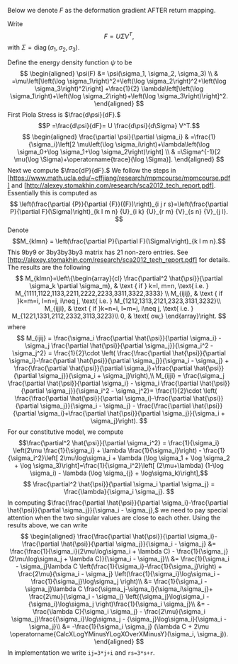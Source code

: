 Below we denote $F$ as the deformation gradient AFTER return mapping.

Write 
$$F = U \Sigma V^T,$$
with $\Sigma = \operatorname{diag}(\sigma_1, \sigma_2, \sigma_3).$

Define the energy density function $\psi$ to be
$$
\begin{aligned}
\psi(F) &= \psi(\sigma_1, \sigma_2, \sigma_3) \\
& =\mu\left[\left(\log \sigma_1\right)^2+\left(\log \sigma_2\right)^2+\left(\log \sigma_3\right)^2\right] +\frac{1}{2} \lambda\left[\left(\log \sigma_1\right)+\left(\log \sigma_2\right)+\left(\log \sigma_3\right)\right]^2.
\end{aligned}
$$
First Piola Stress is $\frac{d\psi}{dF}.$
$$P =\frac{d\psi}{dF}= U \frac{d\psi}{d\Sigma} V^T.$$
$$
\begin{aligned}
\frac{\partial \psi}{\partial \sigma_i} & =\frac{1}{\sigma_i}\left[2 \mu\left(\log \sigma_i\right)+\lambda\left(\log \sigma_0+\log \sigma_1+\log \sigma_2\right)\right] \\
& =\Sigma^{-1}[2 \mu(\log \Sigma)+\operatorname{trace}(\log \Sigma)].
\end{aligned}
$$
Next we compute $\frac{dP}{dF}.$
We follow the steps in [https://www.math.ucla.edu/~cffjiang/research/mpmcourse/mpmcourse.pdf] and [http://alexey.stomakhin.com/research/sca2012_tech_report.pdf].
Essentially this is computed as 
$$
\left(\frac{\partial {P}}{\partial {F}}({F})\right)_{i j r s}=\left(\frac{\partial P}{\partial F}(\Sigma)\right)_{k l m n} {U}_{i k} {U}_{r m} {V}_{s n} {V}_{j l}.
$$
Denote 
$$M_{klmn} = \left(\frac{\partial P}{\partial F}(\Sigma)\right)_{k l m n}.$$
This 9by9 or 3by3by3by3 matrix has 21 non-zero entries. See [http://alexey.stomakhin.com/research/sca2012_tech_report.pdf] for details. The results are the following
$$
M_{klmn}=\left\{\begin{array}{cl}
\frac{\partial^2 \hat{\psi}}{\partial \sigma_k \partial \sigma_m}, & \text { if } k=l, m=n, \text{ i.e. } M_{1111,1122,1133,2211,2222,2233,3311,3322,3333} \\
M_{ijij}, & \text { if }k=m=i, l=n=j, i\neq j, \text{ i.e. } M_{1212,1313,2121,2323,3131,3232}\\
M_{ijji}, & \text { if }k=n=i, l=m=j, i\neq j, \text{ i.e. } M_{1221,1331,2112,2332,3113,3223}\\
0, & \text{ ow,}
\end{array}\right.
$$
where
$$
M_{ijij} = \frac{\sigma_i \frac{\partial \hat{\psi}}{\partial \sigma_i} - \sigma_j \frac{\partial \hat{\psi}}{\partial \sigma_j}}{\sigma_i^2 - \sigma_j^2} = \frac{1}{2}\cdot \left( \frac{\frac{\partial \hat{\psi}}{\partial \sigma_i}-\frac{\partial \hat{\psi}}{\partial \sigma_j}}{\sigma_i - \sigma_j} +  \frac{\frac{\partial \hat{\psi}}{\partial \sigma_i}+\frac{\partial \hat{\psi}}{\partial \sigma_j}}{\sigma_i + \sigma_j}\right),\\
M_{ijji} = \frac{\sigma_j \frac{\partial \hat{\psi}}{\partial \sigma_i} - \sigma_i \frac{\partial \hat{\psi}}{\partial \sigma_j}}{\sigma_i^2 - \sigma_j^2}= \frac{1}{2}\cdot \left( \frac{\frac{\partial \hat{\psi}}{\partial \sigma_i}-\frac{\partial \hat{\psi}}{\partial \sigma_j}}{\sigma_i - \sigma_j} -  \frac{\frac{\partial \hat{\psi}}{\partial \sigma_i}+\frac{\partial \hat{\psi}}{\partial \sigma_j}}{\sigma_i + \sigma_j}\right).
$$
For our constitutive model, we compute
$$\frac{\partial^2 \hat{\psi}}{\partial \sigma_i^2} = \frac{1}{\sigma_i} \left(2\mu \frac{1}{\sigma_i} + \lambda \frac{1}{\sigma_i}\right) - \frac{1}{\sigma_i^2}\left[ 2\mu\log\sigma_i + \lambda (\log \sigma_1 + \log \sigma_2 + \log \sigma_3)\right]=\frac{1}{\sigma_i^2}\left[ (2\mu+\lambda) (1-\log \sigma_i) - \lambda (\log \sigma_{j} + \log\sigma_k)\right],$$
$$
\frac{\partial^2 \hat{\psi}}{\partial \sigma_i \partial \sigma_j} = \frac{\lambda}{\sigma_i \sigma_j}.
$$
In computing $\frac{\frac{\partial \hat{\psi}}{\partial \sigma_i}-\frac{\partial \hat{\psi}}{\partial \sigma_j}}{\sigma_i - \sigma_j},$ we need to pay special attention when the two singular values are close to each other. Using the results above, we can write
$$
\begin{aligned}
\frac{\frac{\partial \hat{\psi}}{\partial \sigma_i}-\frac{\partial \hat{\psi}}{\partial \sigma_j}}{\sigma_i - \sigma_j} &= \frac{\frac{1}{\sigma_i}(2\mu\log\sigma_i + \lambda C) - \frac{1}{\sigma_j}(2\mu\log\sigma_j + \lambda C)}{\sigma_i - \sigma_j}\\
&= \frac{1}{\sigma_i - \sigma_j}\lambda C \left(\frac{1}{\sigma_i}-\frac{1}{\sigma_j}\right) + \frac{2\mu}{\sigma_i - \sigma_j} \left(\frac{1}{\sigma_i}\log\sigma_i - \frac{1}{\sigma_j}\log\sigma_j \right)\\
&= \frac{1}{\sigma_i - \sigma_j}\lambda C \frac{\sigma_j-\sigma_i}{\sigma_i\sigma_j}+ \frac{2\mu}{\sigma_i - \sigma_j} \left({\sigma_j}\log\sigma_i - {\sigma_i}\log\sigma_j \right)\frac{1}{\sigma_i \sigma_j}\\
&= - \frac{\lambda C}{\sigma_i \sigma_j} - \frac{2\mu}{\sigma_i \sigma_j}\frac{{\sigma_i}\log\sigma_j - {\sigma_j}\log\sigma_i}{\sigma_i - \sigma_j}\\
&= -\frac{1}{\sigma_i \sigma_j} (\lambda C + 2\mu \operatorname{CalcXLogYMinusYLogXOverXMinusY}(\sigma_i, \sigma_j)).
\end{aligned}
$$
In implementation we write `ij=3*j+i` and `rs=3*s+r`.